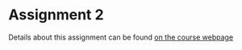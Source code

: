 # Assignment 2

Details about this assignment can be found [on the course webpage](https://cs231n.github.io/assignments2020/assignment2/)
